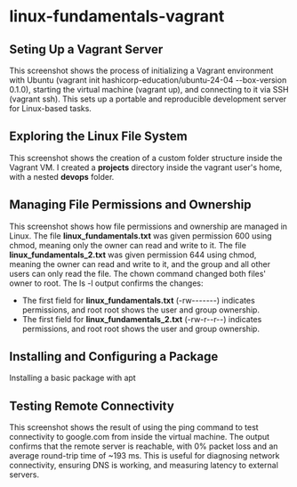 # linux-fundamentals-vagrant

## Seting Up a Vagrant Server

This screenshot shows the process of initializing a Vagrant environment with Ubuntu (vagrant init hashicorp-education/ubuntu-24-04 --box-version 0.1.0), starting the virtual machine (vagrant up), and connecting to it via SSH (vagrant ssh). This sets up a portable and reproducible development server for Linux-based tasks.

## Exploring the Linux File System

This screenshot shows the creation of a custom folder structure inside the Vagrant VM. I created a **projects** directory inside the vagrant user's home, with a nested **devops** folder. 

## Managing File Permissions and Ownership

This screenshot shows how file permissions and ownership are managed in Linux. The file **linux_fundamentals.txt** was given permission 600 using chmod, meaning only the owner can read and write to it. The file **linux_fundamentals_2.txt** was given permission 644 using chmod, meaning the owner can read and write to it, and the group and all other users can only read the file. The chown command changed both files' owner to root. The ls -l output confirms the changes: 
- The first field for **linux_fundamentals.txt** (-rw-------) indicates permissions, and root root shows the user and group ownership.
- The first field for **linux_fundamentals_2.txt** (-rw-r--r--) indicates permissions, and root root shows the user and group ownership.

## Installing and Configuring a Package
Installing a basic package with apt

## Testing Remote Connectivity

This screenshot shows the result of using the ping command to test connectivity to google.com from inside the virtual machine. The output confirms that the remote server is reachable, with 0% packet loss and an average round-trip time of ~193 ms. This is useful for diagnosing network connectivity, ensuring DNS is working, and measuring latency to external servers.